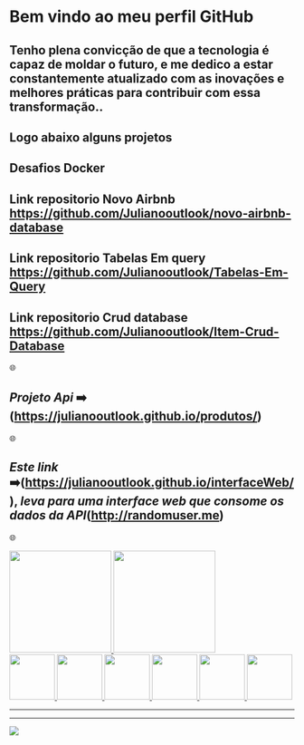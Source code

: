 
# Bem vindo ao meu perfil GitHub 

## Tenho plena convicção de que a tecnologia é capaz de moldar o futuro, e me dedico a estar constantemente atualizado com as inovações e melhores práticas para contribuir com essa transformação..

## Logo abaixo alguns projetos

## Desafios Docker



## Link repositorio Novo Airbnb https://github.com/Julianooutlook/novo-airbnb-database
## Link repositorio Tabelas Em query https://github.com/Julianooutlook/Tabelas-Em-Query
## Link repositorio Crud database https://github.com/Julianooutlook/Item-Crud-Database
:globe_with_meridians:
## *Projeto Api* :arrow_right: (https://julianooutlook.github.io/produtos/)



 :globe_with_meridians:
 ## *Este link* :arrow_right:(https://julianooutlook.github.io/interfaceWeb/), *leva para uma interface web que consome os dados da API*(http://randomuser.me) 
:globe_with_meridians:
<div>
<a href="https://github.com/Julianooutlook?tab=repositories">
<img loading="lazy" height="180em" src="https://github-readme-stats.vercel.app/api/top-langs/?username=Julianooutlook&layout=compact&langs_count=7&theme=dracula"/>
<img loading="lazy" height="180em" src="https://github-readme-stats.vercel.app/api?username=Julianooutlook&show_icons=true&theme=dracula&include_all_commits=true&count_private=true"/>
</div>


<div>
    <img src="https://cdn.jsdelivr.net/gh/devicons/devicon@latest/icons/html5/html5-original.svg" width="80">
    <img src="https://cdn.jsdelivr.net/gh/devicons/devicon@latest/icons/css3/css3-original.svg" width="80">
    <img src="https://cdn.jsdelivr.net/gh/devicons/devicon@latest/icons/javascript/javascript-original.svg" width="80">
    <img src="https://cdn.jsdelivr.net/gh/devicons/devicon@latest/icons/docker/docker-plain-wordmark.svg" width="80">
    <img src="https://cdn.jsdelivr.net/gh/devicons/devicon@latest/icons/mysql/mysql-original.svg" width="80">
    <img src="https://cdn.jsdelivr.net/gh/devicons/devicon@latest/icons/git/git-original.svg" width="80">
</div>
<hr>
<hr>

<div>
<a href="https://www.linkedin.com/in/seu-usuário-linkedln-aqui" target="_blank"><img loading="lazy" src="https://img.shields.io/badge/-LinkedIn-%230077B5?style=for-the-badge&logo=linkedin&logoColor=white" target="_blank"></a>   
</div>
